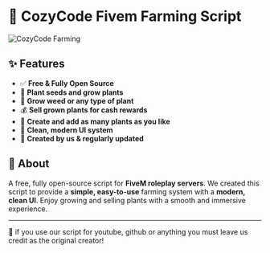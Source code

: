 # 🌿 CozyCode Fivem Farming Script

![CozyCode Farming](https://i.imgur.com/yPpsc4W.png)

## ✨ Features  
- ✅ **Free & Fully Open Source**  
- 🌱 **Plant seeds and grow plants**  
- 🍃 **Grow weed or any type of plant**  
- 💰 **Sell grown plants for cash rewards**  
- 🌾 **Create and add as many plants as you like**  
- 🎨 **Clean, modern UI system**  
- 🚀 **Created by us & regularly updated**  

## 📜 About  
A free, fully open-source script for **FiveM roleplay servers**. We created this script to provide a **simple, easy-to-use** farming system with a **modern, clean UI**. Enjoy growing and selling plants with a smooth and immersive experience.  

---
📌 if you use our script for youtube, github or anything you must leave us credit as the original creator! 

